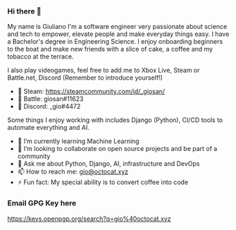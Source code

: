 ### Hi there 👋

<!--
**Freyja-Folkvangr/Freyja-Folkvangr** is a ✨ _special_ ✨ repository because its `README.md` (this file) appears on your GitHub profile.
-->

My name is Giuliano I'm a software engineer very passionate about science and tech to empower, elevate people and make everyday things easy. I have a Bachelor's degree in Engineering Science. I enjoy onboarding beginners to the boat and make new friends with a slice of cake, a coffee and my tobacco at the terrace.

I also play videogames, feel free to add me to Xbox Live, Steam or Battle.net, Discord (Remember to introduce yourself!)

- 🎋 Steam: https://steamcommunity.com/id/_giosan/
- 🚀 Battle: giosan#11623
- 💬 Discord: _gio#4472

Some things I enjoy working with includes Django (Python), CI/CD tools to automate everything and AI.

- 🌱 I’m currently learning Machine Learning
- 👯 I’m looking to collaborate on open source projects and be part of a community
- 💬 Ask me about Python, Django, AI, infrastructure and DevOps
- 📫 How to reach me: gio@octocat.xyz
- ⚡ Fun fact: My special ability is to convert coffee into code


### Email GPG Key here
https://keys.openpgp.org/search?q=gio%40octocat.xyz
